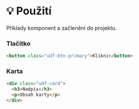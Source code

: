 # 💡 Použití

Příklady komponent a začlenění do projektu.

### Tlačítko
```html
<button class="udf-btn-primary">Klikni</button>
```

### Karta
```html
<div class="udf-card">
  <h3>Nadpis</h3>
  <p>Obsah karty</p>
</div>
```
